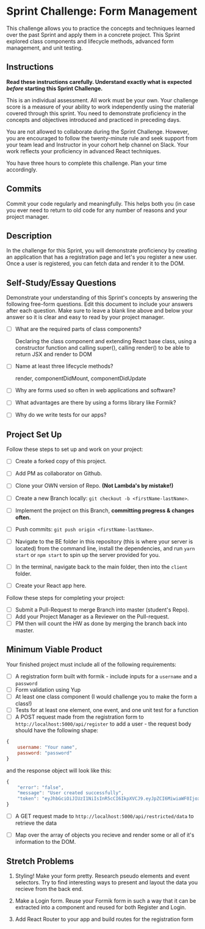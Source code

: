 # Sprint Challenge: Form Management

This challenge allows you to practice the concepts and techniques learned over the past Sprint and apply them in a concrete project. This Sprint explored class components and lifecycle methods, advanced form management, and unit testing.

## Instructions

**Read these instructions carefully. Understand exactly what is expected _before_ starting this Sprint Challenge.**

This is an individual assessment. All work must be your own. Your challenge score is a measure of your ability to work independently using the material covered through this sprint. You need to demonstrate proficiency in the concepts and objectives introduced and practiced in preceding days.

You are not allowed to collaborate during the Sprint Challenge. However, you are encouraged to follow the twenty-minute rule and seek support from your team lead and Instructor in your cohort help channel on Slack. Your work reflects your proficiency in advanced React techniques.

You have three hours to complete this challenge. Plan your time accordingly.

## Commits

Commit your code regularly and meaningfully. This helps both you (in case you ever need to return to old code for any number of reasons and your project manager.

## Description

In the challenge for this Sprint, you will demonstrate proficiency by creating an application that has a registration page and let's you register a new user. Once a user is registered, you can fetch data and render it to the DOM.

## Self-Study/Essay Questions

Demonstrate your understanding of this Sprint's concepts by answering the following free-form questions. Edit this document to include your answers after each question. Make sure to leave a blank line above and below your answer so it is clear and easy to read by your project manager.

- [ ] What are the required parts of class components?

    Declaring the class component and extending React base class, using a constructor function and calling super(), calling render() to be able to return JSX and render to DOM

- [ ] Name at least three lifecycle methods?

    render, componentDidMount, componentDidUpdate

- [ ] Why are forms used so often in web applications and software?

    

- [ ] What advantages are there by using a forms library like Formik?

- [ ] Why do we write tests for our apps?

## Project Set Up

Follow these steps to set up and work on your project:

- [ ] Create a forked copy of this project.
- [ ] Add PM as collaborator on Github.
- [ ] Clone your OWN version of Repo. **(Not Lambda's by mistake!)**
- [ ] Create a new Branch locally: `git checkout -b <firstName-lastName>`.

- [ ] Implement the project on this Branch, **committing progress & changes often.**
- [ ] Push commits: `git push origin <firstName-lastName>`.
- [ ] Navigate to the BE folder in this repository (this is where your server is located) from the command line, install the dependencies, and run `yarn start` or `npm start` to spin up the server provided for you.
- [ ] In the terminal, navigate back to the main folder, then into the `client` folder.
- [ ] Create your React app here.

Follow these steps for completing your project:

- [ ] Submit a Pull-Request to merge <firstName-lastName> Branch into master (student's Repo).
- [ ] Add your Project Manager as a Reviewer on the Pull-request.
- [ ] PM then will count the HW as done by merging the branch back into master.

## Minimum Viable Product

Your finished project must include all of the following requirements:

- [ ] A registration form built with formik - include inputs for a `username` and a `password`
- [ ] Form validation using Yup
- [ ] At least one class component (I would challenge you to make the form a class!)
- [ ] Tests for at least one element, one event, and one unit test for a function
- [ ] A POST request made from the registration form to `http://localhost:5000/api/register` to add a user - the request body should have the following shape:

```js
{
    username: "Your name",
    password: "password"
}
```

and the response object will look like this:

```js
{
    "error": "false",
    "message": "User created successfully",
    "token": "eyJhbGciOiJIUzI1NiIsInR5cCI6IkpXVCJ9.eyJpZCI6MiwiaWF0IjoxNTYzNDc2NTc0LCJleHAiOjE1NjM0ODAxNzR9.pIkjFgRRbrrg8j38YGiWpMlw0wgTWRfZmIIMAeFLQcw"
}
```

- [ ] A GET request made to `http://localhost:5000/api/restricted/data` to retrieve the data

- [ ] Map over the array of objects you recieve and render some or all of it's information to the DOM.

## Stretch Problems

1. Styling! Make your form pretty. Research pseudo elements and event selectors. Try to find interesting ways to present and layout the data you recieve from the back end.

1. Make a Login form. Reuse your Formik form in such a way that it can be extracted into a component and reused for both Register and Login.

1. Add React Router to your app and build routes for the registration form
